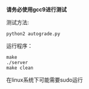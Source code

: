 **请务必使用gcc9进行测试**

测试方法:

```
python2 autograde.py
```

运行程序：

```
make
./server
make clean
```

在linux系统下可能需要sudo运行

